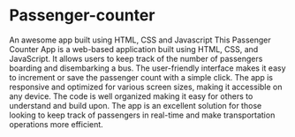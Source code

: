 # Passenger-counter
An awesome app built using HTML, CSS and Javascript
This Passenger Counter App is a web-based application built using HTML, CSS, and JavaScript. It allows users to keep track of the number of passengers boarding and disembarking a bus. The user-friendly interface makes it easy to increment or save the passenger count with a simple click. The app is responsive and optimized for various screen sizes, making it accessible on any device. The code is well organized making it easy for others to understand and build upon. The app is an excellent solution for those looking to keep track of passengers in real-time and make transportation operations more efficient.
